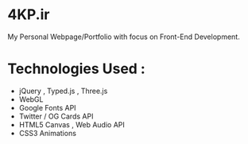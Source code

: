 # 4KP.ir
My Personal Webpage/Portfolio with focus on Front-End Development.


# Technologies Used :

- jQuery , Typed.js , Three.js
- WebGL
- Google Fonts API
- Twitter / OG Cards API
- HTML5 Canvas , Web Audio API
- CSS3 Animations
